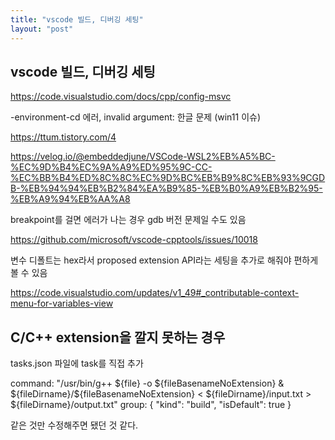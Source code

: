 ```yaml
---
title: "vscode 빌드, 디버깅 세팅"
layout: "post"
---
```


## vscode 빌드, 디버깅 세팅

https://code.visualstudio.com/docs/cpp/config-msvc



-environment-cd 에러, invalid argument: 한글 문제 (win11 이슈)

https://ttum.tistory.com/4



https://velog.io/@embeddedjune/VSCode-WSL2%EB%A5%BC-%EC%9D%B4%EC%9A%A9%ED%95%9C-CC-%EC%BB%B4%ED%8C%8C%EC%9D%BC%EB%B9%8C%EB%93%9CGDB-%EB%94%94%EB%B2%84%EA%B9%85-%EB%B0%A9%EB%B2%95-%EB%A9%94%EB%AA%A8



breakpoint를 걸면 에러가 나는 경우 gdb 버전 문제일 수도 있음

https://github.com/microsoft/vscode-cpptools/issues/10018



변수 디폴트는 hex라서 proposed extension API라는 세팅을 추가로 해줘야 편하게 볼 수 있음

https://code.visualstudio.com/updates/v1_49#_contributable-context-menu-for-variables-view





## C/C++ extension을 깔지 못하는 경우

tasks.json 파일에 task를 직접 추가



command: "/usr/bin/g++ \${file} -o \${fileBasenameNoExtension} & \${fileDirname}/${fileBasenameNoExtension} < \${fileDirname}/input.txt > \${fileDirname}/output.txt"
group: { "kind": "build", "isDefault": true }

같은 것만 수정해주면 됐던 것 같다. 



